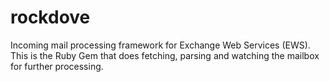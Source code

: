 rockdove
========

Incoming mail processing framework for Exchange Web Services (EWS). This is the Ruby Gem that does fetching, parsing and watching the mailbox for further processing.
